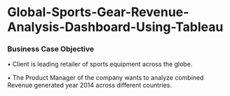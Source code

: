 # Global-Sports-Gear-Revenue-Analysis-Dashboard-Using-Tableau

### Business Case Objective

• Client is leading retailer of sports equipment across the globe.

• The Product Manager of the company wants to analyze combined Revenue generated year 2014 across different countries.

